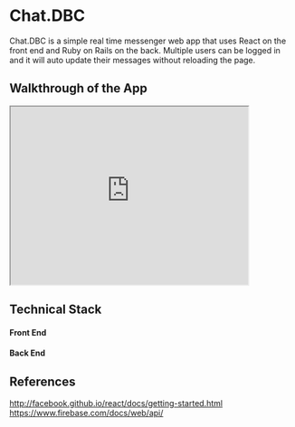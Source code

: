 # Chat.DBC
Chat.DBC is a simple real time messenger web app that uses React on the front end and Ruby on Rails on the back. Multiple users can be logged in and it will auto update their messages without reloading the page.


## Walkthrough of the App

<iframe width="420" height="315" src="https://www.youtube.com/watch?v=aDTxVpSvK6I"></iframe>

## Technical Stack

#### Front End



#### Back End



## References
http://facebook.github.io/react/docs/getting-started.html
https://www.firebase.com/docs/web/api/



